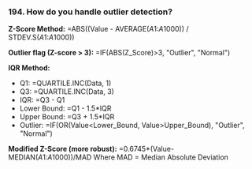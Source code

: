 ### 194. **How do you handle outlier detection?**

**Z-Score Method:**
=ABS((Value - AVERAGE($A$1:$A$1000)) / STDEV.S($A$1:$A$1000))

**Outlier flag (Z-score > 3):**
=IF(ABS(Z_Score)>3, "Outlier", "Normal")

**IQR Method:**

- Q1: =QUARTILE.INC(Data, 1)
- Q3: =QUARTILE.INC(Data, 3)
- IQR: =Q3 - Q1
- Lower Bound: =Q1 - 1.5*IQR
- Upper Bound: =Q3 + 1.5*IQR
- Outlier: =IF(OR(Value<Lower_Bound, Value>Upper_Bound), "Outlier", "Normal")

**Modified Z-Score (more robust):**
=0.6745*(Value-MEDIAN($A$1:$A$1000))/MAD
Where MAD = Median Absolute Deviation
